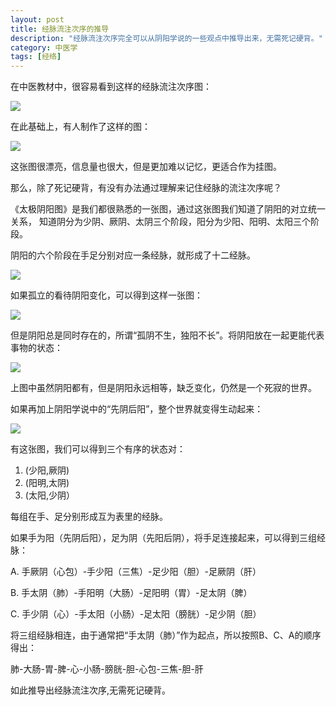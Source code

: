 ```yaml
---
layout: post
title: 经脉流注次序的推导
description: "经脉流注次序完全可以从阴阳学说的一些观点中推导出来，无需死记硬背。"
category: 中医学
tags: [经络]
---
```


在中医教材中，很容易看到这样的经脉流注次序图：

![](images/TCM/channels/circulation1.jpg)

在此基础上，有人制作了这样的图：


![](images/TCM/channels/circulation2.jpg)


这张图很漂亮，信息量也很大，但是更加难以记忆，更适合作为挂图。

那么，除了死记硬背，有没有办法通过理解来记住经脉的流注次序呢？


《太极阴阳图》是我们都很熟悉的一张图，通过这张图我们知道了阴阳的对立统一关系，
知道阴分为少阴、厥阴、太阴三个阶段，阳分为少阳、阳明、太阳三个阶段。

阴阳的六个阶段在手足分别对应一条经脉，就形成了十二经脉。

![](images/TCM/yinyang.jpg)

如果孤立的看待阴阳变化，可以得到这样一张图：

![](images/TCM/yinyang_single.jpg)

但是阴阳总是同时存在的，所谓“孤阴不生，独阳不长”。将阴阳放在一起更能代表事物的状态：

![](images/TCM/yinyang_dead.jpg)

上图中虽然阴阳都有，但是阴阳永远相等，缺乏变化，仍然是一个死寂的世界。

如果再加上阴阳学说中的“先阴后阳”，整个世界就变得生动起来：

![](images/TCM/yinyang_lived.jpg)

有这张图，我们可以得到三个有序的状态对：

1. (少阳,厥阴)
2. (阳明,太阴)
3. (太阳,少阴）

每组在手、足分别形成互为表里的经脉。

如果手为阳（先阴后阳），足为阴（先阳后阴），将手足连接起来，可以得到三组经脉：

A. 手厥阴（心包）-手少阳（三焦）-足少阳（胆）-足厥阴（肝）

B. 手太阴（肺）-手阳明（大肠）-足阳明（胃）-足太阴（脾）

C. 手少阴（心）-手太阳（小肠）-足太阳（膀胱）-足少阴（胆）

将三组经脉相连，由于通常把“手太阴（肺）”作为起点，所以按照B、C、A的顺序得出：

肺-大肠-胃-脾-心-小肠-膀胱-胆-心包-三焦-胆-肝

如此推导出经脉流注次序,无需死记硬背。

